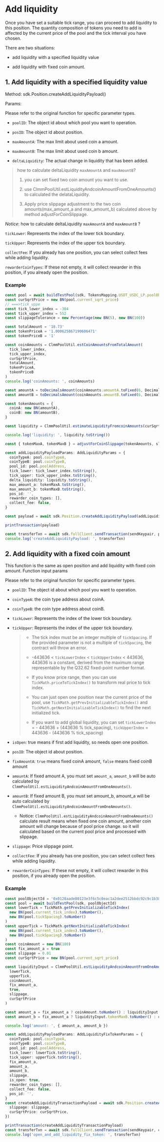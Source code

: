 # Add liquidity

Once you have set a suitable tick range, you can proceed to add liquidity to this position. The quantity composition of tokens you need to add is affected by the current price of the pool and the tick interval you have chosen.

There are two situations:

- add liquidity with a specified liquidity value

- add liquidity with fixed coin amount.

## 1. Add liquidity with a specified liquidity value

Method: sdk.Position.createAddLiquidityPayload()

Params:

Please refer to the original function for specific parameter types.

- `poolID`: The object id about which pool you want to operation.

- `posID`: The object id about position.

- `maxAmountA`: The max limit about used coin a amount.

- `maxAmountB`: The max limit about used coin b amount.

- `deltaLiquidity`: The actual change in liquidity that has been added.

> how to calculate deltaLiquidity `maxAmountA` and `maxAmountB`?
>
> 1. you can set fixed two coin amount you want to use.
>
> 2. use ClmmPoolUtil.estLiquidityAndcoinAmountFromOneAmounts() to calculated the delataLiquidity.
>
> 3. Apply price slippage adjustment to the two coin amounts(max_amount_a and max_amount_b) calculated above by method adjustForCoinSlippage.

_Notice_: how to calculate deltaLiquidity `maxAmountA` and `maxAmountB` ?

`tickLower`: Represents the index of the lower tick boundary.

`tickUpper`: Represents the index of the upper tick boundary.

`collectFee`: If you already has one position, you can select collect fees while adding liquidity.

`rewarderCoinTypes`: If these not empty, it will collect rewarder in this position, if you already open the position.

### Example

```typescript
const pool = await buildTestPool(sdk, TokensMapping.USDT_USDC_LP.poolObjectIds[0])
const curSqrtPrice = new BN(pool.current_sqrt_price)
// ===>tick_uppe
const tick_lower_index = -304
const tick_upper_index = 552
const slippageTolerance = new Percentage(new BN(5), new BN(100))

const totalAmount = '18.73'
const tokenPriceA = '1.000625867190606471'
const tokenPriceB = '1'

const coinAmounts = ClmmPoolUtil.estCoinAmountsFromTotalAmount(
  tick_lower_index,
  tick_upper_index,
  curSqrtPrice,
  totalAmount,
  tokenPriceA,
  tokenPriceB
)
console.log('coinAmounts: ', coinAmounts)

const amountA = toDecimalsAmount(coinAmounts.amountA.toFixed(6, Decimal.ROUND_UP).toString(), 6)
const amountB = toDecimalsAmount(coinAmounts.amountB.toFixed(6, Decimal.ROUND_UP).toString(), 6)

const tokenAmounts = {
  coinA: new BN(amountA),
  coinB: new BN(amountB),
}

const liquidity = ClmmPoolUtil.estimateLiquidityFromcoinAmounts(curSqrtPrice, tick_lower_index, tick_upper_index, tokenAmounts)

console.log('liquidity: ', liquidity.toString())

const { tokenMaxA, tokenMaxB } = adjustForCoinSlippage(tokenAmounts, slippageTolerance, true)

const addLiquidityPayloadParams: AddLiquidityParams = {
  coinTypeA: pool.coinTypeA,
  coinTypeB: pool.coinTypeB,
  pool_id: pool.poolAddress,
  tick_lower: tick_lower_index.toString(),
  tick_upper: tick_upper_index.toString(),
  delta_liquidity: liquidity.toString(),
  max_amount_a: tokenMaxA.toString(),
  max_amount_b: tokenMaxB.toString(),
  pos_id: '',
  rewarder_coin_types: [],
  collect_fee: false,
}

const payload = await sdk.Position.createAddLiquidityPayload(addLiquidityPayloadParams)

printTransaction(payload)

const transferTxn = await sdk.fullClient.sendTransaction(sendKeypair, payload)
console.log('createAddLiquidityPayload: ', transferTxn)
```

## 2. Add liquidity with a fixed coin amount

This function is the same as open position and add liquidity with fixed coin amount.
Function input params

Please refer to the original function for specific parameter types.

- `poolID`: The object id about which pool you want to operation.

- `coinTypeA`: the coin type address about coinA.

- `coinTypeB`: the coin type address about coinB.

- `tickLower`: Represents the index of the lower tick boundary.

- `tickUpper`: Represents the index of the upper tick boundary.

  > - The tick index must be an integer multiple of `tickSpacing`. If the provided parameter is not a multiple of `tickSpacing`, the contract will throw an error.
  >
  > - -443636 < `tickLowerIndex` < `tickUpperIndex` < 443636, 443636 is a constant, derived from the maximum range representable by the Q32.62 fixed-point number format.
  >
  > - If you know price range, then you can use `TickMath.priceToTickIndex()` to transform real price to tick index.
  >
  > - You can just open one position near the current price of the pool, use `TickMath.getPrevInitializableTickIndex()` and `TickMath.getNextInitializableTickIndex()` to find the next initialized tick.
  >
  > - If you want to add global liquidity, you can set `tickLowerIndex` = - 443636 + (443636 % tick_spacing), `tickUpperIndex` = 443636 - (443636 % tick_spacing)

- `isOpen`: true means if first add liquidity, so needs open one position.

- `posID`: The object id about position.

- `fixAmountA`: `true` means fixed coinA amount, `false` means fixed coinB amount

- `amountA`: If fixed amount A, you must set `amount_a`, `amount_b` will be auto calculated by `ClmmPoolUtil.estLiquidityAndcoinAmountFromOneAmounts()`.

- `amountB`: If fixed amount B, you must set amount_b, amount_a will be auto calculated by `ClmmPoolUtil.estLiquidityAndcoinAmountFromOneAmounts()`.

  - Notice: `ClmmPoolUtil.estLiquidityAndcoinAmountFromOneAmounts()` calculate result means when fixed one coin amount, another coin amount will change because of pool price change. so it will calculated based on the current pool price and processed with slippage.

- `slippage`: Price slippage point.

- `collectFee`: If you already has one position, you can select collect fees while adding liquidity.

- `rewarderCoinTypes`: If these not empty, it will collect rewarder in this position, if you already open the position.

### Example

```typescript
const poolObjectId = '0x0128aade80123e3f6c5c0eac1a2dee2512bbdc92c9c1b386b0fd66e6cddfaa72' //  TokensMapping.USDT_USDC_LP.poolObjectIds[0]
const pool = await buildTestPool(sdk, poolObjectId)
const lowerTick = TickMath.getPrevInitializableTickIndex(
  new BN(pool.current_tick_index).toNumber(),
  new BN(pool.tickSpacing).toNumber()
)
const upperTick = TickMath.getNextInitializableTickIndex(
  new BN(pool.current_tick_index).toNumber(),
  new BN(pool.tickSpacing).toNumber()
)
const coinAmount = new BN(100)
const fix_amount_a = true
const slippage = 0.01
const curSqrtPrice = new BN(pool.current_sqrt_price)

const liquidityInput = ClmmPoolUtil.estLiquidityAndcoinAmountFromOneAmounts(
  lowerTick,
  upperTick,
  coinAmount,
  fix_amount_a,
  true,
  slippage,
  curSqrtPrice
)

const amount_a = fix_amount_a ? coinAmount.toNumber() : liquidityInput.tokenMaxA.toNumber()
const amount_b = fix_amount_a ? liquidityInput.tokenMaxB.toNumber() : coinAmount.toNumber()

console.log('amount: ', { amount_a, amount_b })

const addLiquidityPayloadParams: AddLiquidityFixTokenParams = {
  coinTypeA: pool.coinTypeA,
  coinTypeB: pool.coinTypeB,
  pool_id: pool.poolAddress,
  tick_lower: lowerTick.toString(),
  tick_upper: upperTick.toString(),
  fix_amount_a,
  amount_a,
  amount_b,
  slippage,
  is_open: true,
  rewarder_coin_types: [],
  collect_fee: false,
  pos_id: '',
}
const createAddLiquidityTransactionPayload = await sdk.Position.createAddLiquidityFixTokenPayload(addLiquidityPayloadParams, {
  slippage: slippage,
  curSqrtPrice: curSqrtPrice,
})

printTransaction(createAddLiquidityTransactionPayload)
const transferTxn = await sdk.fullClient.sendTransaction(sendKeypair, createAddLiquidityTransactionPayload)
console.log('open_and_add_liquidity_fix_token: ', transferTxn)
```

